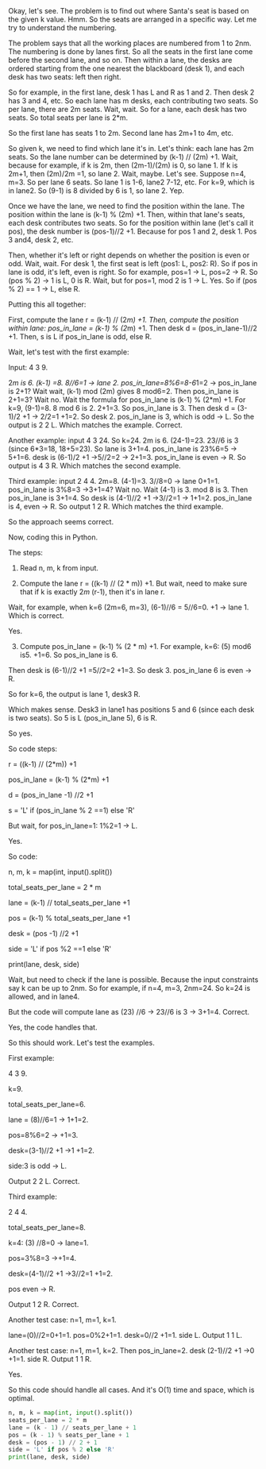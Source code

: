 <think>
Okay, let's see. The problem is to find out where Santa's seat is based on the given k value. Hmm. So the seats are arranged in a specific way. Let me try to understand the numbering.

The problem says that all the working places are numbered from 1 to 2nm. The numbering is done by lanes first. So all the seats in the first lane come before the second lane, and so on. Then within a lane, the desks are ordered starting from the one nearest the blackboard (desk 1), and each desk has two seats: left then right.

So for example, in the first lane, desk 1 has L and R as 1 and 2. Then desk 2 has 3 and 4, etc. So each lane has m desks, each contributing two seats. So per lane, there are 2m seats. Wait, wait. So for a lane, each desk has two seats. So total seats per lane is 2*m.

So the first lane has seats 1 to 2m. Second lane has 2m+1 to 4m, etc.

So given k, we need to find which lane it's in. Let's think: each lane has 2m seats. So the lane number can be determined by (k-1) // (2m) +1. Wait, because for example, if k is 2m, then (2m-1)/(2m) is 0, so lane 1. If k is 2m+1, then (2m)/2m =1, so lane 2. Wait, maybe. Let's see. Suppose n=4, m=3. So per lane 6 seats. So lane 1 is 1-6, lane2 7-12, etc. For k=9, which is in lane2. So (9-1) is 8 divided by 6 is 1, so lane 2. Yep.

Once we have the lane, we need to find the position within the lane. The position within the lane is (k-1) % (2m) +1. Then, within that lane's seats, each desk contributes two seats. So for the position within lane (let's call it pos), the desk number is (pos-1)//2 +1. Because for pos 1 and 2, desk 1. Pos 3 and4, desk 2, etc.

Then, whether it's left or right depends on whether the position is even or odd. Wait, wait. For desk 1, the first seat is left (pos1: L, pos2: R). So if pos in lane is odd, it's left, even is right. So for example, pos=1 → L, pos=2 → R. So (pos % 2) → 1 is L, 0 is R. Wait, but for pos=1, mod 2 is 1 → L. Yes. So if (pos % 2) == 1 → L, else R.

Putting this all together:

First, compute the lane r = (k-1) // (2*m) +1. Then, compute the position within lane: pos_in_lane = (k-1) % (2*m) +1. Then desk d = (pos_in_lane-1)//2 +1. Then, s is L if pos_in_lane is odd, else R.

Wait, let's test with the first example:

Input: 4 3 9.

2*m is 6. (k-1) =8. 8//6=1 → lane 2. pos_in_lane=8%6=8-6*1=2 → pos_in_lane is 2+1? Wait wait, (k-1) mod (2m) gives 8 mod6=2. Then pos_in_lane is 2+1=3? Wait no. Wait the formula for pos_in_lane is (k-1) % (2*m) +1. For k=9, (9-1)=8. 8 mod 6 is 2. 2+1=3. So pos_in_lane is 3. Then desk d = (3-1)/2 +1 → 2/2=1 +1=2. So desk 2. pos_in_lane is 3, which is odd → L. So the output is 2 2 L. Which matches the example. Correct.

Another example: input 4 3 24. So k=24. 2m is 6. (24-1)=23. 23//6 is 3 (since 6*3=18, 18+5=23). So lane is 3+1=4. pos_in_lane is 23%6=5 → 5+1=6. desk is (6-1)/2 +1 →5//2=2 → 2+1=3. pos_in_lane is even → R. So output is 4 3 R. Which matches the second example.

Third example: input 2 4 4. 2m=8. (4-1)=3. 3//8=0 → lane 0+1=1. pos_in_lane is 3%8=3 →3+1=4? Wait no. Wait (4-1) is 3. mod 8 is 3. Then pos_in_lane is 3+1=4. So desk is (4-1)//2 +1 →3//2=1 → 1+1=2. pos_in_lane is 4, even → R. So output 1 2 R. Which matches the third example.

So the approach seems correct.

Now, coding this in Python.

The steps:

1. Read n, m, k from input.

2. Compute the lane r = ((k-1) // (2 * m)) +1. But wait, need to make sure that if k is exactly 2*m* (r-1), then it's in lane r.

Wait, for example, when k=6 (2m=6, m=3), (6-1)//6 = 5//6=0. +1 → lane 1. Which is correct.

Yes.

3. Compute pos_in_lane = (k-1) % (2 * m) +1. For example, k=6: (5) mod6 is5. +1=6. So pos_in_lane is 6.

Then desk is (6-1)//2 +1 =5//2=2 +1=3. So desk 3. pos_in_lane 6 is even → R.

So for k=6, the output is lane 1, desk3 R.

Which makes sense. Desk3 in lane1 has positions 5 and 6 (since each desk is two seats). So 5 is L (pos_in_lane 5), 6 is R.

So yes.

So code steps:

r = ((k-1) // (2*m)) +1

pos_in_lane = (k-1) % (2*m) +1

d = (pos_in_lane -1) //2 +1

s = 'L' if (pos_in_lane % 2 ==1) else 'R'

But wait, for pos_in_lane=1: 1%2=1 → L.

Yes.

So code:

n, m, k = map(int, input().split())

total_seats_per_lane = 2 * m

lane = (k-1) // total_seats_per_lane +1

pos = (k-1) % total_seats_per_lane +1

desk = (pos -1) //2 +1

side = 'L' if pos %2 ==1 else 'R'

print(lane, desk, side)

Wait, but need to check if the lane is possible. Because the input constraints say k can be up to 2nm. So for example, if n=4, m=3, 2nm=24. So k=24 is allowed, and in lane4.

But the code will compute lane as (23) //6 → 23//6 is 3 → 3+1=4. Correct.

Yes, the code handles that.

So this should work. Let's test the examples.

First example:

4 3 9.

k=9.

total_seats_per_lane=6.

lane = (8)//6=1 → 1+1=2.

pos=8%6=2 → +1=3.

desk=(3-1)//2 +1 →1 +1=2.

side:3 is odd → L.

Output 2 2 L. Correct.

Third example:

2 4 4.

total_seats_per_lane=8.

k=4: (3) //8=0 → lane=1.

pos=3%8=3 →+1=4.

desk=(4-1)//2 +1 →3//2=1 +1=2.

pos even → R.

Output 1 2 R. Correct.

Another test case: n=1, m=1, k=1.

lane=(0)//2=0+1=1. pos=0%2+1=1. desk=0//2 +1=1. side L. Output 1 1 L.

Another test case: n=1, m=1, k=2. Then pos_in_lane=2. desk (2-1)//2 +1 →0 +1=1. side R. Output 1 1 R.

Yes.

So this code should handle all cases. And it's O(1) time and space, which is optimal.
</think>

```python
n, m, k = map(int, input().split())
seats_per_lane = 2 * m
lane = (k - 1) // seats_per_lane + 1
pos = (k - 1) % seats_per_lane + 1
desk = (pos - 1) // 2 + 1
side = 'L' if pos % 2 else 'R'
print(lane, desk, side)
```